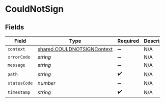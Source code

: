 # CouldNotSign


## Fields

| Field                                                                           | Type                                                                            | Required                                                                        | Description                                                                     |
| ------------------------------------------------------------------------------- | ------------------------------------------------------------------------------- | ------------------------------------------------------------------------------- | ------------------------------------------------------------------------------- |
| `context`                                                                       | [shared.COULDNOTSIGNContext](../../../sdk/models/shared/couldnotsigncontext.md) | :heavy_minus_sign:                                                              | N/A                                                                             |
| `errorCode`                                                                     | *string*                                                                        | :heavy_minus_sign:                                                              | N/A                                                                             |
| `message`                                                                       | *string*                                                                        | :heavy_minus_sign:                                                              | N/A                                                                             |
| `path`                                                                          | *string*                                                                        | :heavy_check_mark:                                                              | N/A                                                                             |
| `statusCode`                                                                    | *number*                                                                        | :heavy_minus_sign:                                                              | N/A                                                                             |
| `timestamp`                                                                     | *string*                                                                        | :heavy_check_mark:                                                              | N/A                                                                             |